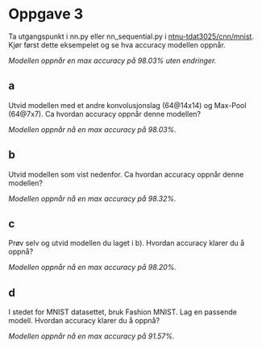 # Oppgave 3
Ta utgangspunkt i nn.py eller nn_sequential.py i
[ntnu-tdat3025/cnn/mnist](ntnu-tdat3025/cnn/mnist). Kjør først dette eksempelet og se hva
accuracy modellen oppnår.

*Modellen oppnår en max accuracy på 98.03% uten endringer.*

## a
Utvid modellen med et andre konvolusjonslag (64@14x14) og Max-Pool (64@7x7). Ca hvordan accuracy oppnår
denne modellen?

*Modellen oppnår nå en max accuracy på 98.03%.*

## b
Utvid modellen som vist nedenfor. Ca hvordan accuracy oppnår
denne modellen?

*Modellen oppnår nå en max accuracy på 98.32%.*

## c 
Prøv selv og utvid modellen du laget i b). Hvordan accuracy klarer
du å oppnå?

*Modellen oppnår nå en max accuracy på 98.20%.*

## d
I stedet for MNIST datasettet, bruk Fashion MNIST. Lag en
passende modell. Hvordan accuracy klarer du å oppnå?

*Modellen oppnår nå en max accuracy på 91.57%.*